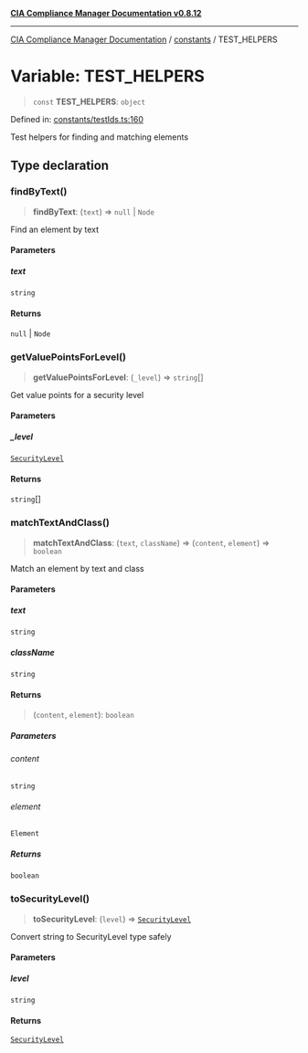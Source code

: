 [**CIA Compliance Manager Documentation v0.8.12**](../../README.md)

***

[CIA Compliance Manager Documentation](../../modules.md) / [constants](../README.md) / TEST\_HELPERS

# Variable: TEST\_HELPERS

> `const` **TEST\_HELPERS**: `object`

Defined in: [constants/testIds.ts:160](https://github.com/Hack23/cia-compliance-manager/blob/e7811142a771ec75716a7ce3a0d60f18cb91cd06/src/constants/testIds.ts#L160)

Test helpers for finding and matching elements

## Type declaration

### findByText()

> **findByText**: (`text`) => `null` \| `Node`

Find an element by text

#### Parameters

##### text

`string`

#### Returns

`null` \| `Node`

### getValuePointsForLevel()

> **getValuePointsForLevel**: (`_level`) => `string`[]

Get value points for a security level

#### Parameters

##### \_level

[`SecurityLevel`](../../types/cia/type-aliases/SecurityLevel.md)

#### Returns

`string`[]

### matchTextAndClass()

> **matchTextAndClass**: (`text`, `className`) => (`content`, `element`) => `boolean`

Match an element by text and class

#### Parameters

##### text

`string`

##### className

`string`

#### Returns

> (`content`, `element`): `boolean`

##### Parameters

###### content

`string`

###### element

`Element`

##### Returns

`boolean`

### toSecurityLevel()

> **toSecurityLevel**: (`level`) => [`SecurityLevel`](../../types/cia/type-aliases/SecurityLevel.md)

Convert string to SecurityLevel type safely

#### Parameters

##### level

`string`

#### Returns

[`SecurityLevel`](../../types/cia/type-aliases/SecurityLevel.md)
